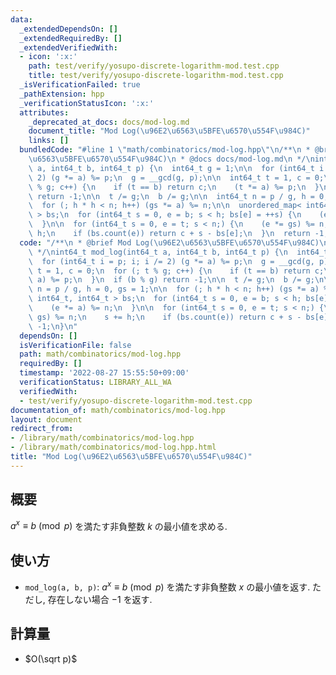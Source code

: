 ```yaml
---
data:
  _extendedDependsOn: []
  _extendedRequiredBy: []
  _extendedVerifiedWith:
  - icon: ':x:'
    path: test/verify/yosupo-discrete-logarithm-mod.test.cpp
    title: test/verify/yosupo-discrete-logarithm-mod.test.cpp
  _isVerificationFailed: true
  _pathExtension: hpp
  _verificationStatusIcon: ':x:'
  attributes:
    _deprecated_at_docs: docs/mod-log.md
    document_title: "Mod Log(\u96E2\u6563\u5BFE\u6570\u554F\u984C)"
    links: []
  bundledCode: "#line 1 \"math/combinatorics/mod-log.hpp\"\n/**\n * @brief Mod Log(\u96E2\
    \u6563\u5BFE\u6570\u554F\u984C)\n * @docs docs/mod-log.md\n */\nint64_t mod_log(int64_t\
    \ a, int64_t b, int64_t p) {\n  int64_t g = 1;\n\n  for (int64_t i = p; i; i /=\
    \ 2) (g *= a) %= p;\n  g = __gcd(g, p);\n\n  int64_t t = 1, c = 0;\n  for (; t\
    \ % g; c++) {\n    if (t == b) return c;\n    (t *= a) %= p;\n  }\n  if (b % g)\
    \ return -1;\n\n  t /= g;\n  b /= g;\n\n  int64_t n = p / g, h = 0, gs = 1;\n\n\
    \  for (; h * h < n; h++) (gs *= a) %= n;\n\n  unordered_map< int64_t, int64_t\
    \ > bs;\n  for (int64_t s = 0, e = b; s < h; bs[e] = ++s) {\n    (e *= a) %= n;\n\
    \  }\n\n  for (int64_t s = 0, e = t; s < n;) {\n    (e *= gs) %= n;\n    s +=\
    \ h;\n    if (bs.count(e)) return c + s - bs[e];\n  }\n  return -1;\n}\n"
  code: "/**\n * @brief Mod Log(\u96E2\u6563\u5BFE\u6570\u554F\u984C)\n * @docs docs/mod-log.md\n\
    \ */\nint64_t mod_log(int64_t a, int64_t b, int64_t p) {\n  int64_t g = 1;\n\n\
    \  for (int64_t i = p; i; i /= 2) (g *= a) %= p;\n  g = __gcd(g, p);\n\n  int64_t\
    \ t = 1, c = 0;\n  for (; t % g; c++) {\n    if (t == b) return c;\n    (t *=\
    \ a) %= p;\n  }\n  if (b % g) return -1;\n\n  t /= g;\n  b /= g;\n\n  int64_t\
    \ n = p / g, h = 0, gs = 1;\n\n  for (; h * h < n; h++) (gs *= a) %= n;\n\n  unordered_map<\
    \ int64_t, int64_t > bs;\n  for (int64_t s = 0, e = b; s < h; bs[e] = ++s) {\n\
    \    (e *= a) %= n;\n  }\n\n  for (int64_t s = 0, e = t; s < n;) {\n    (e *=\
    \ gs) %= n;\n    s += h;\n    if (bs.count(e)) return c + s - bs[e];\n  }\n  return\
    \ -1;\n}\n"
  dependsOn: []
  isVerificationFile: false
  path: math/combinatorics/mod-log.hpp
  requiredBy: []
  timestamp: '2022-08-27 15:55:50+09:00'
  verificationStatus: LIBRARY_ALL_WA
  verifiedWith:
  - test/verify/yosupo-discrete-logarithm-mod.test.cpp
documentation_of: math/combinatorics/mod-log.hpp
layout: document
redirect_from:
- /library/math/combinatorics/mod-log.hpp
- /library/math/combinatorics/mod-log.hpp.html
title: "Mod Log(\u96E2\u6563\u5BFE\u6570\u554F\u984C)"
---
```

## 概要
$a^x \equiv b \pmod p$ を満たす非負整数 $k$ の最小値を求める.

## 使い方

* `mod_log(a, b, p)`: $a^x \equiv b \pmod p$ を満たす非負整数 $x$ の最小値を返す. ただし, 存在しない場合 $-1$ を返す.

## 計算量

* $O(\sqrt p)$
